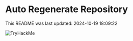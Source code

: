 # Auto Regenerate Repository

This README was last updated: 2024-10-19 18:09:22

 ![TryHackMe](https://tryhackme.com/badge/533634)
